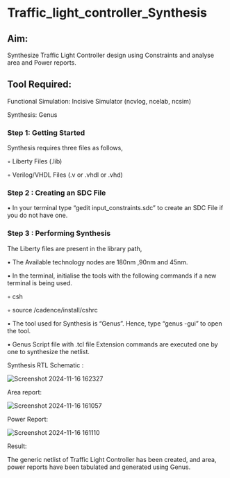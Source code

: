 # Traffic_light_controller_Synthesis

## Aim:

Synthesize Traffic Light Controller design using Constraints and analyse area and Power reports.

## Tool Required:

Functional Simulation: Incisive Simulator (ncvlog, ncelab, ncsim)

Synthesis: Genus

### Step 1: Getting Started

Synthesis requires three files as follows,

◦ Liberty Files (.lib)

◦ Verilog/VHDL Files (.v or .vhdl or .vhd)

### Step 2 : Creating an SDC File

•	In your terminal type “gedit input_constraints.sdc” to create an SDC File if you do not have one.

### Step 3 : Performing Synthesis

The Liberty files are present in the library path,

• The Available technology nodes are 180nm ,90nm and 45nm.

• In the terminal, initialise the tools with the following commands if a new terminal is being used.

◦ csh

◦ source /cadence/install/cshrc

• The tool used for Synthesis is “Genus”. Hence, type “genus -gui” to open the tool.

• Genus Script file with .tcl file Extension commands are executed one by one to synthesize the netlist.

Synthesis RTL Schematic :

![Screenshot 2024-11-16 162327](https://github.com/user-attachments/assets/a80a75a7-0812-4e33-ad8c-c8f176424e5c)

Area report:

![Screenshot 2024-11-16 161057](https://github.com/user-attachments/assets/c518171f-1ebc-446a-8a6b-e7336f6b6c8d)

Power Report:

![Screenshot 2024-11-16 161110](https://github.com/user-attachments/assets/1fb08225-a1bf-4bbc-b2bf-7ba672859e02)

Result:

The generic netlist of Traffic Light Controller has been created, and area, power reports have been tabulated and generated using Genus.
